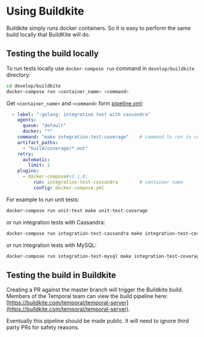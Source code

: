 # Using Buildkite

Buildkite simply runs docker containers. So it is easy to perform the 
same build locally that BuildKite will do.

## Testing the build locally
To run tests locally use `docker-compose run` command in `develop/buildkite` directory:

```bash
cd develop/buildkite
docker-compose run <container_name> <command>
```

Get `<container_name>` and `<command>` form [pipeline.yml](pipeline.yml):
```yaml
  - label: ":golang: integration test with cassandra"
    agents:
      queue: "default"
      docker: "*"
    command: "make integration-test-coverage"    # command to run in container
    artifact_paths:
      - "build/coverage/*.out"
    retry:
      automatic:
        limit: 1
    plugins:
      - docker-compose#v3.1.0:
          run: integration-test-cassandra        # container name
          config: docker-compose.yml
```

For example to run unit tests:
```bash
docker-compose run unit-test make unit-test-coverage
```
or run integration tests with Cassandra:
```bash
docker-compose run integration-test-cassandra make integration-test-coverage
```
or run integration tests with MySQL:
```bash
docker-compose run integration-test-mysql make integration-test-coverage
```

## Testing the build in Buildkite

Creating a PR against the master branch will trigger the Buildkite
build. Members of the Temporal team can view the build pipeline here:
[https://buildkite.com/temporal/temporal-server](https://buildkite.com/temporal/temporal-server).

Eventually this pipeline should be made public. It will need to ignore 
third party PRs for safety reasons.
